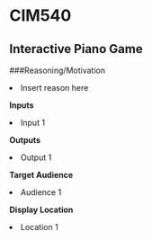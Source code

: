 # CIM540

## Interactive Piano Game

###Reasoning/Motivation
<li>Insert reason here</li>

<b>Inputs</b>
<li>Input 1</li>

<b>Outputs</b>
<li>Output 1</li>

<b>Target Audience</b>
<li>Audience 1</li>

<b>Display Location</b>
<li>Location 1</li>

